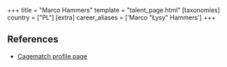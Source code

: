 +++
title = "Marco Hammers"
template = "talent_page.html"
[taxonomies]
country = ["PL"]
[extra]
career_aliases = ['Marco "Łysy" Hammers']
+++

## References

* [Cagematch profile page](https://www.cagematch.net/?id=2&nr=26808)
